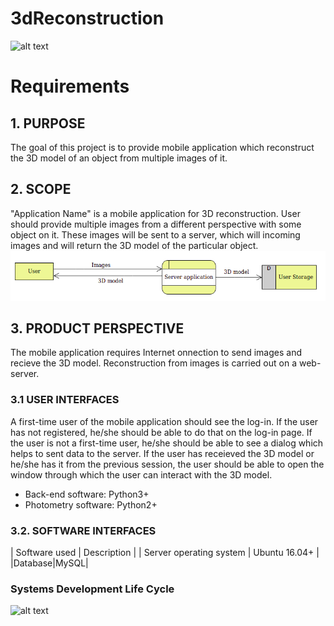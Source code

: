 # 3dReconstruction
![alt text](https://3dexport.com/items/2012/08/01/138218/93631/my_little_pony_fluttershy_3d_model_c4d_max_obj_fbx_ma_lwo_3ds_3dm_stl_1138912_o.jpg?style=centerme)

# Requirements

## 1. PURPOSE
The goal of this project is to provide mobile application which reconstruct the 3D model of an object from multiple images of it.

## 2. SCOPE
"Application Name" is a mobile application for 3D reconstruction. User should provide multiple images from a different perspective with some object on it. These images will be sent to a server, which will incoming images and will return the 3D model of the particular object.
![alt text](https://raw.githubusercontent.com/daniilBerezhansky/3dReconstruction/master/DFD.png)

## 3. PRODUCT PERSPECTIVE
The mobile application requires Internet onnection to send images and recieve the 3D model. Reconstruction from images is carried out on a web-server.

  ### 3.1  USER INTERFACES
A first-time user of the mobile application should see the log-in. If the user has not registered, he/she should be able to do that on the log-in page. If the user is not a first-time user, he/she should be able to see a dialog which helps to sent data to the server. If the user has receieved the 3D model or he/she has it from the previous session, the user should be able to open the window through which the user can interact with the 3D model.
* Back-end software: Python3+
* Photometry software: Python2+


### 3.2. SOFTWARE INTERFACES
| Software used  | Description |
| Server operating system  | Ubuntu 16.04+  |
|Database|MySQL|



### Systems Development Life Cycle
![alt text](https://s3.amazonaws.com/production-wordpress-assets/blog/wp-content/uploads/2016/12/15122208/iterative.png)

